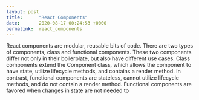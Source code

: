 ```yaml
---
layout: post
title:      "React Components"
date:       2020-08-17 00:24:53 +0000
permalink:  react_components
---
```



React components are modular, reusable bits of code. There are two types of components, class and functional components. These two components differ not only in their boilerplate, but also have different use cases. Class components extend the Component class, which allows the component to have state, utilize lifecycle methods, and contains a render method. In contrast, functional components are stateless, cannot utilize lifecycle methods, and do not contain a render method. Functional components are favored when changes in state are not needed to

